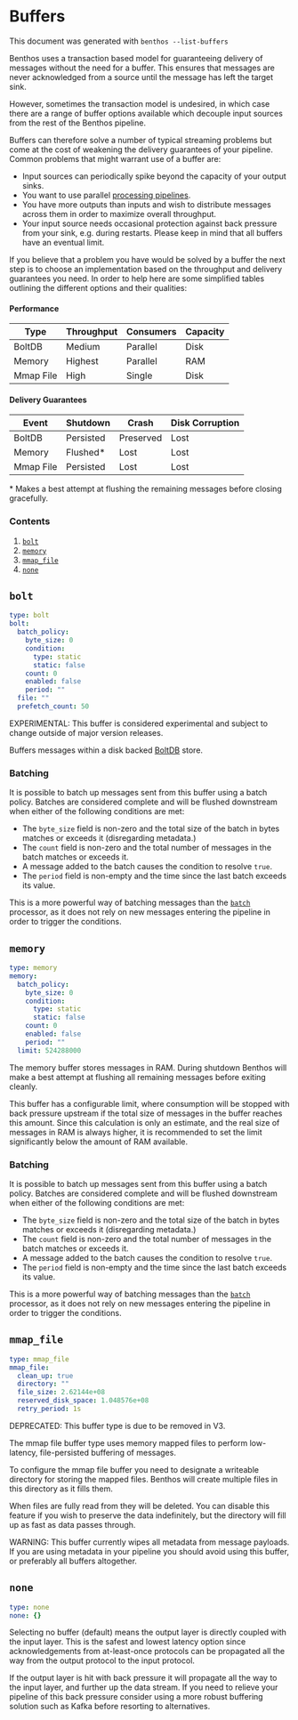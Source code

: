 Buffers
=======

This document was generated with `benthos --list-buffers`

Benthos uses a transaction based model for guaranteeing delivery of messages
without the need for a buffer. This ensures that messages are never acknowledged
from a source until the message has left the target sink.

However, sometimes the transaction model is undesired, in which case there are a
range of buffer options available which decouple input sources from the rest of
the Benthos pipeline.

Buffers can therefore solve a number of typical streaming problems but come at
the cost of weakening the delivery guarantees of your pipeline. Common problems
that might warrant use of a buffer are:

- Input sources can periodically spike beyond the capacity of your output sinks.
- You want to use parallel [processing pipelines](../pipeline.md).
- You have more outputs than inputs and wish to distribute messages across them
  in order to maximize overall throughput.
- Your input source needs occasional protection against back pressure from your
  sink, e.g. during restarts. Please keep in mind that all buffers have an
  eventual limit.

If you believe that a problem you have would be solved by a buffer the next step
is to choose an implementation based on the throughput and delivery guarantees
you need. In order to help here are some simplified tables outlining the
different options and their qualities:

#### Performance

| Type      | Throughput | Consumers | Capacity |
| --------- | ---------- | --------- | -------- |
| BoltDB    | Medium     | Parallel  | Disk     |
| Memory    | Highest    | Parallel  | RAM      |
| Mmap File | High       | Single    | Disk     |

#### Delivery Guarantees

| Event     | Shutdown  | Crash     | Disk Corruption |
| --------- | --------- | --------- | --------------- |
| BoltDB    | Persisted | Preserved | Lost            |
| Memory    | Flushed\* | Lost      | Lost            |
| Mmap File | Persisted | Lost      | Lost            |

\* Makes a best attempt at flushing the remaining messages before closing
  gracefully.

### Contents

1. [`bolt`](#bolt)
2. [`memory`](#memory)
3. [`mmap_file`](#mmap_file)
4. [`none`](#none)

## `bolt`

``` yaml
type: bolt
bolt:
  batch_policy:
    byte_size: 0
    condition:
      type: static
      static: false
    count: 0
    enabled: false
    period: ""
  file: ""
  prefetch_count: 50
```

EXPERIMENTAL: This buffer is considered experimental and subject to change
outside of major version releases.

Buffers messages within a disk backed [BoltDB](https://github.com/boltdb/bolt)
store.

### Batching

It is possible to batch up messages sent from this buffer using a batch policy.
Batches are considered complete and will be flushed downstream when either of
the following conditions are met:

- The `byte_size` field is non-zero and the total size of the batch in
  bytes matches or exceeds it (disregarding metadata.)
- The `count` field is non-zero and the total number of messages in
  the batch matches or exceeds it.
- A message added to the batch causes the condition to resolve `true`.
- The `period` field is non-empty and the time since the last batch
  exceeds its value.

This is a more powerful way of batching messages than the
[`batch`](../processors/README.md#batch) processor, as it does not
rely on new messages entering the pipeline in order to trigger the conditions.

## `memory`

``` yaml
type: memory
memory:
  batch_policy:
    byte_size: 0
    condition:
      type: static
      static: false
    count: 0
    enabled: false
    period: ""
  limit: 524288000
```

The memory buffer stores messages in RAM. During shutdown Benthos will make a
best attempt at flushing all remaining messages before exiting cleanly.

This buffer has a configurable limit, where consumption will be stopped with
back pressure upstream if the total size of messages in the buffer reaches this
amount. Since this calculation is only an estimate, and the real size of
messages in RAM is always higher, it is recommended to set the limit
significantly below the amount of RAM available.

### Batching

It is possible to batch up messages sent from this buffer using a batch policy.
Batches are considered complete and will be flushed downstream when either of
the following conditions are met:

- The `byte_size` field is non-zero and the total size of the batch in
  bytes matches or exceeds it (disregarding metadata.)
- The `count` field is non-zero and the total number of messages in
  the batch matches or exceeds it.
- A message added to the batch causes the condition to resolve `true`.
- The `period` field is non-empty and the time since the last batch
  exceeds its value.

This is a more powerful way of batching messages than the
[`batch`](../processors/README.md#batch) processor, as it does not
rely on new messages entering the pipeline in order to trigger the conditions.

## `mmap_file`

``` yaml
type: mmap_file
mmap_file:
  clean_up: true
  directory: ""
  file_size: 2.62144e+08
  reserved_disk_space: 1.048576e+08
  retry_period: 1s
```

DEPRECATED: This buffer type is due to be removed in V3.

The mmap file buffer type uses memory mapped files to perform low-latency,
file-persisted buffering of messages.

To configure the mmap file buffer you need to designate a writeable directory
for storing the mapped files. Benthos will create multiple files in this
directory as it fills them.

When files are fully read from they will be deleted. You can disable this
feature if you wish to preserve the data indefinitely, but the directory will
fill up as fast as data passes through.

WARNING: This buffer currently wipes all metadata from message payloads. If you
are using metadata in your pipeline you should avoid using this buffer, or
preferably all buffers altogether.

## `none`

``` yaml
type: none
none: {}
```

Selecting no buffer (default) means the output layer is directly coupled with
the input layer. This is the safest and lowest latency option since
acknowledgements from at-least-once protocols can be propagated all the way from
the output protocol to the input protocol.

If the output layer is hit with back pressure it will propagate all the way to
the input layer, and further up the data stream. If you need to relieve your
pipeline of this back pressure consider using a more robust buffering solution
such as Kafka before resorting to alternatives.
